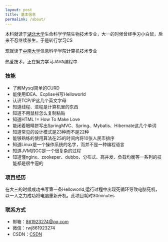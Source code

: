 ```yaml
---
layout: post
title: 基本信息
permalink: /about/
---
```





本科就读于<a   href="http://www.hubu.edu.cn/">湖北大学</a>生命科学学院生物技术专业，大一的时候曾经手刃小白鼠，后来不忍继续杀生，于是转行学习CS

现就读于<a href="http://www.csu.edu.cn/">中南大学</a>信息科学学院计算机技术专业

热爱技术，正在努力学习JAVA编程中

### 技能

- 了解Mysql简单的CURD
- 能使用IDEA、Ecplise书写Helloworld
- 认识TCP/IP这几个英文字母
- 知道线程、进程是计算机里的东西
- 知道不用鼠标怎么复制粘贴
- 知道HTML != How To Make Love
- 能闭着眼睛拼写出SpringMVC、Spring、Mybatis、Hibernate这几个单词
- 知道常见的设计模式是23种而不是22种
- 能够熟练的使用算法在2S的时间内将10张人民币排序
- 知道Linux是一个操作系统的名字，而并不是一种编程语言
- 知道JVM的GC是一个很复杂的过程
- 知道懂nginx、zookeper、dubbo、分布式、高并发、负载均衡等一系列的技能都是很牛逼的

### 项目经历

在大三的时候成功书写第一条Helloworld,运行过程中出现死循环导致电脑死机，以一人之力成功将电脑重新开机。此项目耗时30minutes

### 联系方式

- 邮箱：[861923274@qq.com](mailto:861923274@qq.com)
- 微信：<a id="weixincode">rwj861923274 </a>
- CSDN：<a href="https://blog.csdn.net/ruanwenjun_csdn">CSDN</a>
